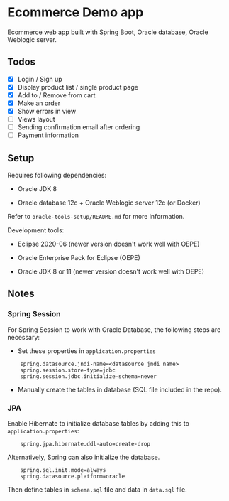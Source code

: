 # Ecommerce Demo app

Ecommerce web app built with Spring Boot, Oracle database, Oracle Weblogic server.

## Todos

- [x] Login / Sign up
- [x] Display product list / single product page
- [x] Add to / Remove from cart
- [x] Make an order
- [x] Show errors in view
- [ ] Views layout
- [ ] Sending confirmation email after ordering
- [ ] Payment information

## Setup

Requires following dependencies:

- Oracle JDK 8

- Oracle database 12c + Oracle Weblogic server 12c (or Docker)

Refer to `oracle-tools-setup/README.md` for more information.

Development tools:

- Eclipse 2020-06 (newer version doesn't work well with OEPE)

- Oracle Enterprise Pack for Eclipse (OEPE)

- Oracle JDK 8 or 11 (newer version doesn't work well with OEPE)

## Notes

### Spring Session

For Spring Session to work with Oracle Database, the following steps are necessary:

- Set these properties in `application.properties`

```
    spring.datasource.jndi-name=<datasource jndi name>
    spring.session.store-type=jdbc
    spring.session.jdbc.initialize-schema=never
```

- Manually create the tables in database (SQL file included in the repo).

### JPA

Enable Hibernate to initialize database tables by adding this to `application.properties`:

```
    spring.jpa.hibernate.ddl-auto=create-drop
```

Alternatively, Spring can also initialize the database.

```
    spring.sql.init.mode=always
    spring.datasource.platform=oracle
```

Then define tables in `schema.sql` file and data in `data.sql` file.